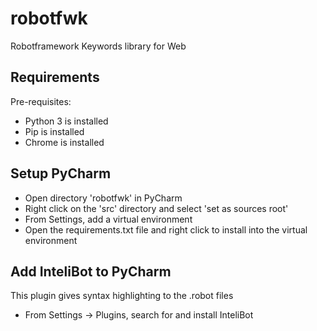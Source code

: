 # robotfwk
Robotframework Keywords library for Web

## Requirements

Pre-requisites:
* Python 3 is installed
* Pip is installed
* Chrome is installed

## Setup PyCharm

* Open directory 'robotfwk' in PyCharm
* Right click on the 'src' directory and select 'set as sources root'
* From Settings, add a virtual environment
* Open the requirements.txt file and right click to install into the virtual environment


## Add InteliBot to PyCharm

This plugin gives syntax highlighting to the .robot files

* From Settings -> Plugins, search for and install InteliBot
